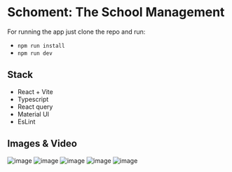 # Schoment: The School Management

For running the app just clone the repo and run:
-  `npm run install`
- `npm run dev`

## Stack

- React + Vite
- Typescript
- React query
- Material UI
- EsLint

## Images & Video
![image](https://github.com/lucjdo/schoment/assets/33455403/769a0506-86b1-4172-a901-08f2d63c2292)
![image](https://github.com/lucjdo/schoment/assets/33455403/533b94ca-81cd-4286-accd-b9ce2e03fdd6)
![image](https://github.com/lucjdo/schoment/assets/33455403/2f43073d-a275-4282-b456-c4bd7cae4959)
![image](https://github.com/lucjdo/schoment/assets/33455403/82e5a5ab-d9df-4696-ac74-19941b3721e8)
![image](https://github.com/lucjdo/schoment/assets/33455403/dd4da108-15e0-489c-9a60-f86e0a238589)



